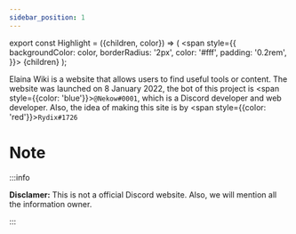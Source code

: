 ```yaml
---
sidebar_position: 1
---
```


export const Highlight = ({children, color}) => (
  <span
    style={{
      backgroundColor: color,
      borderRadius: '2px',
      color: '#fff',
      padding: '0.2rem',
    }}>
    {children}
  </span>
);

Elaina Wiki is a website that allows users to find useful tools or content. The website was launched on 8 January 2022, the bot of this project is <span style={{color: 'blue'}}><code>@Nekow#0001</code></span>, which is a Discord developer and web developer. Also, the idea of making this site is by <span style={{color: 'red'}}>`Rydix#1726`</span>

# Note

:::info

**Disclamer:** This is not a official Discord website. Also, we will mention all the information owner.

:::
